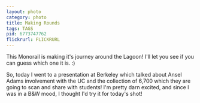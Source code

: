 ```yaml
---
layout: photo
category: photo
title: Making Rounds
tags: TAGS
pid: 6773747762
flickrurl: FLICKRURL
---
```


This Monorail is making it's journey around the Lagoon! I'll let you see if you can guess which one it is. :)

So, today I went to a presentation at Berkeley which talked about Ansel Adams involvement with the UC and the collection of 6,700 which they are going to scan and share with students! I'm pretty darn excited, and since I was in a B&W mood, I thought I'd try it for today's shot!
